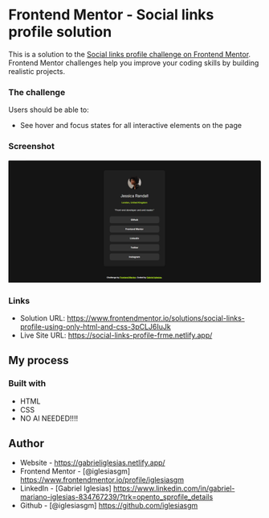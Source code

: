# Frontend Mentor - Social links profile solution

This is a solution to the [Social links profile challenge on Frontend Mentor](https://www.frontendmentor.io/challenges/social-links-profile-UG32l9m6dQ). Frontend Mentor challenges help you improve your coding skills by building realistic projects.

### The challenge

Users should be able to:

- See hover and focus states for all interactive elements on the page

### Screenshot

![alt text](image.png)

### Links

- Solution URL: https://www.frontendmentor.io/solutions/social-links-profile-using-only-html-and-css-3pCLJ6IuJk
- Live Site URL: https://social-links-profile-frme.netlify.app/

## My process

### Built with

- HTML
- CSS
- NO AI NEEDED!!!!

## Author

- Website - https://gabrieliglesias.netlify.app/
- Frontend Mentor - [@iglesiasgm] https://www.frontendmentor.io/profile/iglesiasgm
- LinkedIn - [Gabriel Iglesias] https://www.linkedin.com/in/gabriel-mariano-iglesias-834767239/?trk=opento_sprofile_details
- Github - [@iglesiasgm] https://github.com/iglesiasgm
